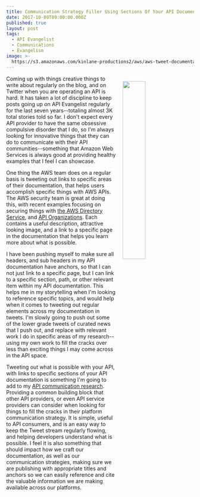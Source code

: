 ```yaml
---
title: Communication Strategy Filler Using Sections Of Your API Documentation
date: 2017-10-09T09:00:00.000Z
published: true
layout: post
tags:
  - API Evangelist
  - Communications
  - Evangelism
image: >-
  https://s3.amazonaws.com/kinlane-productions2/aws/aws-tweet-documentation-links.png
---
```

<p><a href="https://twitter.com/AWSSecurityInfo/status/868059146280550400"><img src="https://s3.amazonaws.com/kinlane-productions2/aws/aws-tweet-documentation-links.png" align="right" width="35%" style="padding: 15px;" /></a></a></p>Coming up with things creative things to write about regularly on the blog, and on Twitter when you are operating an API is hard. It has taken a lot of discipline to keep posts going up on API Evangelist regularly for the last seven years--totaling almost 3K total stories told so far. I don't expect every API provider to have the same obsessive compulsive disorder that I do, so I'm always looking for innovative things that they can do to communicate with their API communities--something that Amazon Web Services is always good at providing healthy examples that I feel I can showcase.

One thing the AWS team does on a regular basis is tweeting out links to specific areas of their documentation, that helps users accomplish specific things with AWS APIs. The AWS security team is great at doing this, with recent examples focusing on securing things with [the AWS Directory Service](https://twitter.com/AWSSecurityInfo/status/868059146280550400), and [API Organizations](https://twitter.com/AWSSecurityInfo/status/867711869900935169). Each contains a useful description, attractive looking image, and a link to a specific page in the documentation that helps you learn more about what is possible.

I have been pushing myself to make sure all headers, and sub headers in my API documentation have anchors, so that I can not just link to a specific page, but I can link to a specific section, path, or other relevant item within my API documentation. This helps me in my storytelling when I'm looking to reference specific topics, and would help when it comes to tweeting out regular elements across my documentation in tweets. I'm slowly going to push out some of the lower grade tweets of curated news that I push out, and replace with relevant work I do in specific areas of my research--using my own work to fill the cracks over less than exciting things I may come across in the API space.

Tweeting out what is possible with your API, with links to specific sections of your API documentation is something I'm going to add to my [API communication research](http://communications.apievangelist.com/). Providing a common building block that other API providers, or even API service providers can consider when looking for things to fill the cracks in their platform communication strategy. It is simple, useful to API consumers, and is an easy way to keep the Tweet stream regularly flowing, and helping developers understand what is possible. I feel it is also something that should impact how we craft our documentation, as well as our communication strategies, making sure we are publishing with appropriate titles and anchors so we can easily reference and cite the valuable information we are making available across our platforms.
